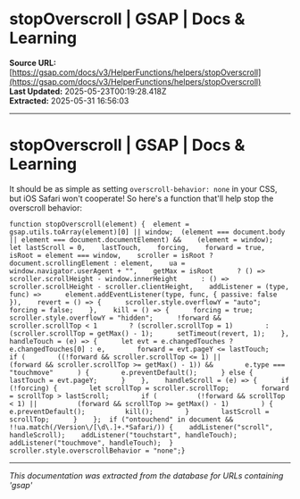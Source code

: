 # stopOverscroll | GSAP | Docs & Learning

**Source URL:** [https://gsap.com/docs/v3/HelperFunctions/helpers/stopOverscroll](https://gsap.com/docs/v3/HelperFunctions/helpers/stopOverscroll)  
**Last Updated:** 2025-05-23T00:19:28.418Z  
**Extracted:** 2025-05-31 16:56:03

---

# stopOverscroll | GSAP | Docs & Learning

It should be as simple as setting `overscroll-behavior: none` in your CSS, but iOS Safari won't cooperate! So here's a function that'll help stop the overscroll behavior:

```
function stopOverscroll(element) {  element = gsap.utils.toArray(element)[0] || window;  (element === document.body || element === document.documentElement) &&    (element = window);  let lastScroll = 0,    lastTouch,    forcing,    forward = true,    isRoot = element === window,    scroller = isRoot ? document.scrollingElement : element,    ua = window.navigator.userAgent + "",    getMax = isRoot      ? () => scroller.scrollHeight - window.innerHeight      : () => scroller.scrollHeight - scroller.clientHeight,    addListener = (type, func) =>      element.addEventListener(type, func, { passive: false }),    revert = () => {      scroller.style.overflowY = "auto";      forcing = false;    },    kill = () => {      forcing = true;      scroller.style.overflowY = "hidden";      !forward && scroller.scrollTop < 1        ? (scroller.scrollTop = 1)        : (scroller.scrollTop = getMax() - 1);      setTimeout(revert, 1);    },    handleTouch = (e) => {      let evt = e.changedTouches ? e.changedTouches[0] : e,        forward = evt.pageY <= lastTouch;      if (        ((!forward && scroller.scrollTop <= 1) ||          (forward && scroller.scrollTop >= getMax() - 1)) &&        e.type === "touchmove"      ) {        e.preventDefault();      } else {        lastTouch = evt.pageY;      }    },    handleScroll = (e) => {      if (!forcing) {        let scrollTop = scroller.scrollTop;        forward = scrollTop > lastScroll;        if (          (!forward && scrollTop < 1) ||          (forward && scrollTop >= getMax() - 1)        ) {          e.preventDefault();          kill();        }        lastScroll = scrollTop;      }    };  if ("ontouchend" in document && !!ua.match(/Version\/[\d\.]+.*Safari/)) {    addListener("scroll", handleScroll);    addListener("touchstart", handleTouch);    addListener("touchmove", handleTouch);  }  scroller.style.overscrollBehavior = "none";}
```

---

*This documentation was extracted from the database for URLs containing 'gsap'*

